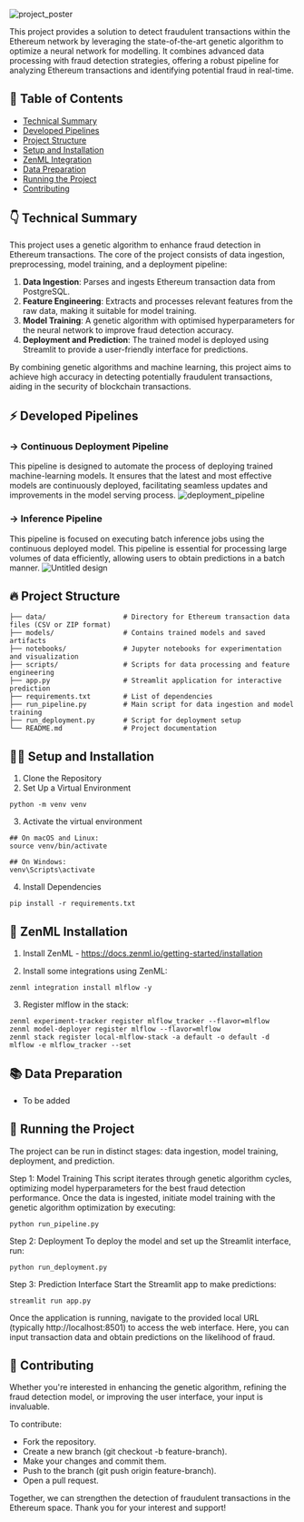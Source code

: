 ![project_poster](https://github.com/user-attachments/assets/cc38a820-0d00-4a85-ae6e-a16769f12ea2)

This project provides a solution to detect fraudulent transactions within the Ethereum network by leveraging the state-of-the-art genetic algorithm to optimize a neural network for modelling. It combines advanced data processing with fraud detection strategies, offering a robust pipeline for analyzing Ethereum transactions and identifying potential fraud in real-time.

## 📙 Table of Contents
- [Technical Summary](#technical-summary)
- [Developed Pipelines](#developed-pipelines)
- [Project Structure](#project-structure)
- [Setup and Installation](#setup-and-installation)
- [ZenML Integration](#zenml-installation)
- [Data Preparation](#data-preparation)
- [Running the Project](#running-the-project)
- [Contributing](#contributing)


## 👇 Technical Summary

This project uses a genetic algorithm to enhance fraud detection in Ethereum transactions. The core of the project consists of data ingestion, preprocessing, model training, and a deployment pipeline:

1. **Data Ingestion**: Parses and ingests Ethereum transaction data from PostgreSQL.
2. **Feature Engineering**: Extracts and processes relevant features from the raw data, making it suitable for model training.
3. **Model Training**: A genetic algorithm with optimised hyperparameters for the neural network to improve fraud detection accuracy.
4. **Deployment and Prediction**: The trained model is deployed using Streamlit to provide a user-friendly interface for predictions.

By combining genetic algorithms and machine learning, this project aims to achieve high accuracy in detecting potentially fraudulent transactions, aiding in the security of blockchain transactions.


## ⚡️ Developed Pipelines
### -> Continuous Deployment Pipeline
This pipeline is designed to automate the process of deploying trained machine-learning models. It ensures that the latest and most effective models are continuously deployed, facilitating seamless updates and improvements in the model serving process.
![deployment_pipeline](https://github.com/user-attachments/assets/46d25235-00ed-4876-91e0-35edaca7d996)


### -> Inference Pipeline
This pipeline is focused on executing batch inference jobs using the continuous deployed model. This pipeline is essential for processing large volumes of data efficiently, allowing users to obtain predictions in a batch manner.
![Untitled design](https://github.com/user-attachments/assets/174f1086-28e4-402b-bc30-7fcbfb14a58f)


## 🔥 Project Structure

```plaintext
├── data/                   # Directory for Ethereum transaction data files (CSV or ZIP format)
├── models/                 # Contains trained models and saved artifacts
├── notebooks/              # Jupyter notebooks for experimentation and visualization
├── scripts/                # Scripts for data processing and feature engineering
├── app.py                  # Streamlit application for interactive prediction
├── requirements.txt        # List of dependencies
├── run_pipeline.py         # Main script for data ingestion and model training
├── run_deployment.py       # Script for deployment setup
└── README.md               # Project documentation
```


## 🧑‍💻 Setup and Installation
1. Clone the Repository
2. Set Up a Virtual Environment
```
python -m venv venv
```
3. Activate the virtual environment
```
## On macOS and Linux:
source venv/bin/activate
```
```
## On Windows:
venv\Scripts\activate
```
4. Install Dependencies
```
pip install -r requirements.txt
```


## 🧘 ZenML Installation
1. Install ZenML - https://docs.zenml.io/getting-started/installation 

2. Install some integrations using ZenML:
```
zenml integration install mlflow -y
```

3. Register mlflow in the stack:
```
zenml experiment-tracker register mlflow_tracker --flavor=mlflow
zenml model-deployer register mlflow --flavor=mlflow
zenml stack register local-mlflow-stack -a default -o default -d mlflow -e mlflow_tracker --set
```


## 📚 Data Preparation

- To be added


## 🏃 Running the Project
The project can be run in distinct stages: data ingestion, model training, deployment, and prediction.

Step 1: Model Training
This script iterates through genetic algorithm cycles, optimizing model hyperparameters for the best fraud detection performance. Once the data is ingested, initiate model training with the genetic algorithm optimization by executing:
```
python run_pipeline.py
```

Step 2: Deployment
To deploy the model and set up the Streamlit interface, run:
```
python run_deployment.py
```

Step 3: Prediction Interface
Start the Streamlit app to make predictions:
```
streamlit run app.py
```

Once the application is running, navigate to the provided local URL (typically http://localhost:8501) to access the web interface. Here, you can input transaction data and obtain predictions on the likelihood of fraud.


## 🤝 Contributing
Whether you're interested in enhancing the genetic algorithm, refining the fraud detection model, or improving the user interface, your input is invaluable.

To contribute:

- Fork the repository.
- Create a new branch (git checkout -b feature-branch).
- Make your changes and commit them.
- Push to the branch (git push origin feature-branch).
- Open a pull request.

Together, we can strengthen the detection of fraudulent transactions in the Ethereum space. Thank you for your interest and support!
